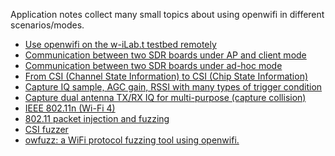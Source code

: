 <!--
Author: Xianjun jiao
SPDX-FileCopyrightText: 2019 UGent
SPDX-License-Identifier: AGPL-3.0-or-later
-->

Application notes collect many small topics about using openwifi in different scenarios/modes.

- [Use openwifi on the w-iLab.t testbed remotely](https://doc.ilabt.imec.be/ilabt/wilab/tutorials/openwifi.html)
- [Communication between two SDR boards under AP and client mode](ap-client-two-sdr.md)
- [Communication between two SDR boards under ad-hoc mode](ad-hoc-two-sdr.md)
- [From CSI (Channel State Information) to CSI (Chip State Information)](csi.md)
- [Capture IQ sample, AGC gain, RSSI with many types of trigger condition](iq.md)
- [Capture dual antenna TX/RX IQ for multi-purpose (capture collision)](iq_2ant.md)
- [IEEE 802.11n (Wi-Fi 4)](ieee80211n.md)
- [802.11 packet injection and fuzzing](inject_80211.md)
- [CSI fuzzer](csi_fuzzer.md)
- [owfuzz: a WiFi protocol fuzzing tool using openwifi.](https://github.com/alipay/WiFi-Protocol-Fuzzing-Tool)

